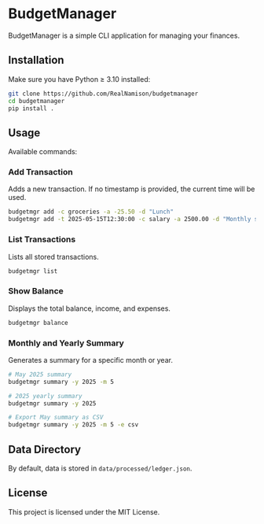 # BudgetManager

BudgetManager is a simple CLI application for managing your finances.

## Installation

Make sure you have Python ≥ 3.10 installed:

```bash
git clone https://github.com/RealNamison/budgetmanager
cd budgetmanager
pip install .
```

## Usage

Available commands:

### Add Transaction

Adds a new transaction. If no timestamp is provided, the current time will be used.

```bash
budgetmgr add -c groceries -a -25.50 -d "Lunch"
budgetmgr add -t 2025-05-15T12:30:00 -c salary -a 2500.00 -d "Monthly salary"
```

### List Transactions

Lists all stored transactions.

```bash
budgetmgr list
```

### Show Balance

Displays the total balance, income, and expenses.

```bash
budgetmgr balance
```

### Monthly and Yearly Summary

Generates a summary for a specific month or year.

```bash
# May 2025 summary
budgetmgr summary -y 2025 -m 5

# 2025 yearly summary
budgetmgr summary -y 2025

# Export May summary as CSV
budgetmgr summary -y 2025 -m 5 -e csv
```

## Data Directory

By default, data is stored in `data/processed/ledger.json`.

## License

This project is licensed under the MIT License.
